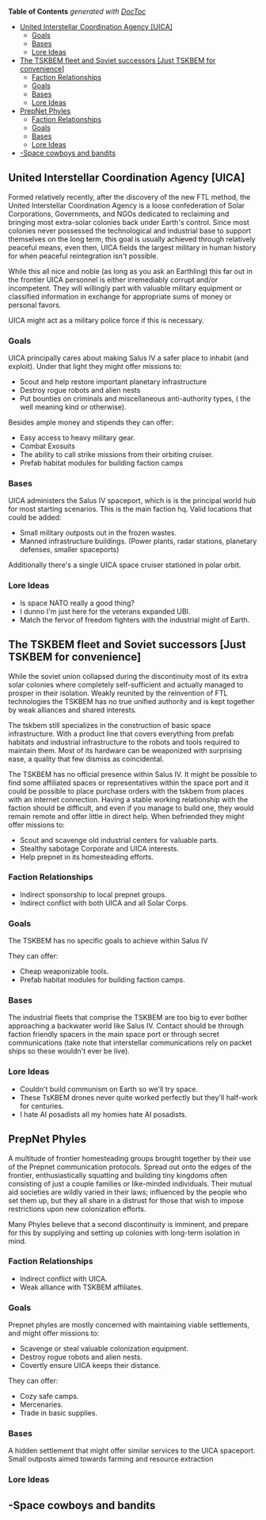 <!-- START doctoc generated TOC please keep comment here to allow auto update -->
<!-- DON'T EDIT THIS SECTION, INSTEAD RE-RUN doctoc TO UPDATE -->
**Table of Contents**  *generated with [DocToc](https://github.com/thlorenz/doctoc)*

- [United Interstellar Coordination Agency [UICA]](#united-interstellar-coordination-agency-uica)
  - [Goals](#goals)
  - [Bases](#bases)
  - [Lore Ideas](#lore-ideas)
- [The TSKBEM fleet and Soviet successors [Just TSKBEM for convenience]](#the-tskbem-fleet-and-soviet-successors-just-tskbem-for-convenience)
  - [Faction Relationships](#faction-relationships)
  - [Goals](#goals-1)
  - [Bases](#bases-1)
  - [Lore Ideas](#lore-ideas-1)
- [PrepNet Phyles](#prepnet-phyles)
  - [Faction Relationships](#faction-relationships-1)
  - [Goals](#goals-2)
  - [Bases](#bases-2)
  - [Lore Ideas](#lore-ideas-2)
- [-Space cowboys and bandits](#-space-cowboys-and-bandits)

<!-- END doctoc generated TOC please keep comment here to allow auto update -->


## United Interstellar Coordination Agency [UICA]
Formed relatively recently, after the discovery of the new FTL method, the United Interstellar Coordination Agency is a loose confederation of Solar Corporations, Governments, and NGOs dedicated to reclaiming and bringing most extra-solar colonies back under Earth's control. Since most colonies never possessed the technological and industrial base to support themselves on the long term, this goal is usually achieved through relatively peaceful means, even then, UICA fields the largest military in human history for when peaceful reintegration isn't possible.

While this all nice and noble (as long as you ask an Earthling) this far out in the frontier UICA personnel is either irremediably corrupt and/or incompetent. They will willingly part with valuable military equipment or classified information in exchange for appropriate sums of money or personal favors.

UICA might act as a military police force if this is necessary.

### Goals

UICA principally cares about making Salus IV a safer place to inhabit (and exploit). Under that light they might offer missions to:

- Scout and help restore important planetary infrastructure
- Destroy rogue robots and alien nests
- Put bounties on criminals and miscellaneous anti-authority types, ( the well meaning kind or otherwise).
 
Besides ample money and stipends they can offer:
- Easy access to heavy military gear.
- Combat Exosuits 
- The ability to call strike missions from their orbiting cruiser. 
- Prefab habitat modules for building faction camps

### Bases

UICA administers the Salus IV spaceport, which is is the principal world hub for most starting scenarios. This is the main faction hq.
Valid locations that could be added:
- Small military outposts out in the frozen wastes.
- Manned infrastructure buildings. (Power plants, radar stations, planetary defenses, smaller spaceports)

Additionally there's a single UICA space cruiser stationed in polar orbit.

### Lore Ideas
- Is space NATO really a good thing?
- I dunno I'm just here for the veterans expanded UBI.
- Match the fervor of freedom fighters with the industrial might of Earth.

## The TSKBEM fleet and Soviet successors [Just TSKBEM for convenience]
While the soviet union collapsed during the discontinuity most of its extra solar colonies where completely self-sufficient and actually managed to prosper in their isolation.  Weakly reunited by the reinvention of FTL technologies the TSKBEM has no true unified authority and is kept together by weak alliances and shared interests. 

The tskbem still specializes in the construction of basic space infrastructure. With a product line that covers everything from prefab habitats and industrial infrastructure to the robots and tools required to maintain them. Most of its hardware can be weaponized with surprising ease, a quality that few dismiss as coincidental.

The TSKBEM has no official presence within Salus IV. It might be possible to find some affiliated spaces or representatives  within the space port and it could be possible to place purchase orders with the tskbem from places with an internet connection. Having a stable working relationship with the faction should be difficult, and even if you manage to build one, they would remain remote and offer little in direct help. When befriended they might offer missions to:

- Scout and scavenge old industrial centers for valuable parts.
- Stealthy sabotage Corporate and UICA interests.
- Help prepnet in its homesteading efforts.

### Faction Relationships
- Indirect sponsorship to local prepnet groups.
- Indirect conflict with both UICA and all Solar Corps.

### Goals
The TSKBEM has no specific goals to achieve within Salus IV

 They can offer:
- Cheap weaponizable tools. 
- Prefab habitat modules for building faction camps.

### Bases
The industrial fleets that comprise the TSKBEM are too big to ever bother approaching a backwater world like Salus IV.  Contact should be through faction friendly spacers in the main space port or through secret communications (take note that interstellar communications rely on packet ships so these wouldn't ever be live). 

### Lore Ideas
- Couldn't build communism on Earth so we'll try space.
- These TsKBEM drones never quite worked perfectly but they'll half-work for centuries.
- I hate AI posadists all my homies hate AI posadists. 

## PrepNet Phyles

A multitude of frontier homesteading groups brought together by their use of the Prepnet communication protocols.  Spread out onto the edges of the frontier, enthusiastically squatting and building tiny kingdoms often consisting of just a couple families or like-minded individuals. Their mutual aid societies are wildly varied in their laws; influenced by the people who set them up, but they all share in a distrust for those that wish to impose restrictions upon new colonization efforts.

Many Phyles believe that a second discontinuity is imminent, and prepare for this by supplying and setting up colonies with long-term isolation in mind.


### Faction Relationships

- Indirect conflict with UICA.
- Weak alliance with TSKBEM affiliates.
 
### Goals

Prepnet phyles are mostly concerned with maintaining viable settlements, and might offer missions to:

- Scavenge or steal valuable colonization equipment.
- Destroy rogue robots and alien nests.
- Covertly ensure UICA keeps their distance.

 They can offer:
- Cozy safe camps. 
- Mercenaries.
- Trade in basic supplies.

### Bases
A hidden settlement that might offer similar services to the UICA spaceport.
Small outposts aimed towards farming and resource extraction

### Lore Ideas

-Space cowboys and bandits
-